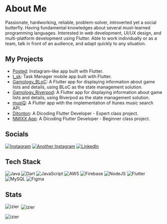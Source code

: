 # About Me
Passionate, hardworking, reliable, problem-solver, introverted yet a social butterfly. Having fundamental knowledges about several must-learned programming languages. Interested in web development, UI/UX design, and multi-platform development using Flutter. Able to work individually or as a team, talk in front of an audience, and adapt quickly to any situation.

## My Projects

- [Posted](https://github.com/izier/posted): Instagram-like app built with Flutter.
- [t_sk](https://github.com/izier/t_sk): Task Manager mobile app built with Flutter.
- [Gamology_BLoC](https://github.com/izier/Gamology_BLoC): A Flutter app for displaying information about game lists and details, using BLoC as the state management solution.
- [Gamology_Riverpod](https://github.com/izier/Gamology_Riverpod): A Flutter app for displaying information about game lists and details, using Riverpod as the state management solution.
- [musiQ](https://github.com/izier/musiQ): A Flutter app with the implementation of Itunes music search API.
- [Ditonton](https://github.com/izier/ditonton): A Dicoding Flutter Developer - Expert class project.
- [NMIXX App](https://github.com/izier/nmixx_app): A Dicoding Flutter Developer - Beginner class project.


## Socials
[![Instagram](https://img.shields.io/badge/Instagram-%23E4405F.svg?logo=Instagram&logoColor=white)](https://instagram.com/i.zier) [![Another Instagram](https://img.shields.io/badge/Instagram-%23E4405F.svg?logo=Instagram&logoColor=white)](https://instagram.com/ui.byiz) [![LinkedIn](https://img.shields.io/badge/LinkedIn-%230077B5.svg?logo=linkedin&logoColor=white)](https://linkedin.com/in/faizirfanudin) 

## Tech Stack
![Java](https://img.shields.io/badge/java-%23ED8B00.svg?style=for-the-badge&logo=java&logoColor=white) ![Dart](https://img.shields.io/badge/dart-%230175C2.svg?style=for-the-badge&logo=dart&logoColor=white) ![JavaScript](https://img.shields.io/badge/javascript-%23323330.svg?style=for-the-badge&logo=javascript&logoColor=%23F7DF1E) ![AWS](https://img.shields.io/badge/AWS-%23FF9900.svg?style=for-the-badge&logo=amazon-aws&logoColor=white) ![Firebase](https://img.shields.io/badge/firebase-%23039BE5.svg?style=for-the-badge&logo=firebase) ![NodeJS](https://img.shields.io/badge/node.js-6DA55F?style=for-the-badge&logo=node.js&logoColor=white) ![Flutter](https://img.shields.io/badge/Flutter-%2302569B.svg?style=for-the-badge&logo=Flutter&logoColor=white) ![MySQL](https://img.shields.io/badge/mysql-%2300f.svg?style=for-the-badge&logo=mysql&logoColor=white) 	![Figma](https://img.shields.io/badge/figma-%23F24E1E.svg?style=for-the-badge&logo=figma&logoColor=white)

## Stats
<p><img align="left" src="https://github-readme-stats.vercel.app/api/top-langs?username=izier&show_icons=true&locale=en&layout=compact&theme=radical" alt="izier" /></p>

<p>&nbsp;<img align="center" src="https://github-readme-stats.vercel.app/api?username=izier&show_icons=true&locale=en&theme=radical" alt="izier" /></p>

<p><img align="center" src="https://github-readme-streak-stats.herokuapp.com/?user=izier&theme=radical" alt="izier" /></p>
